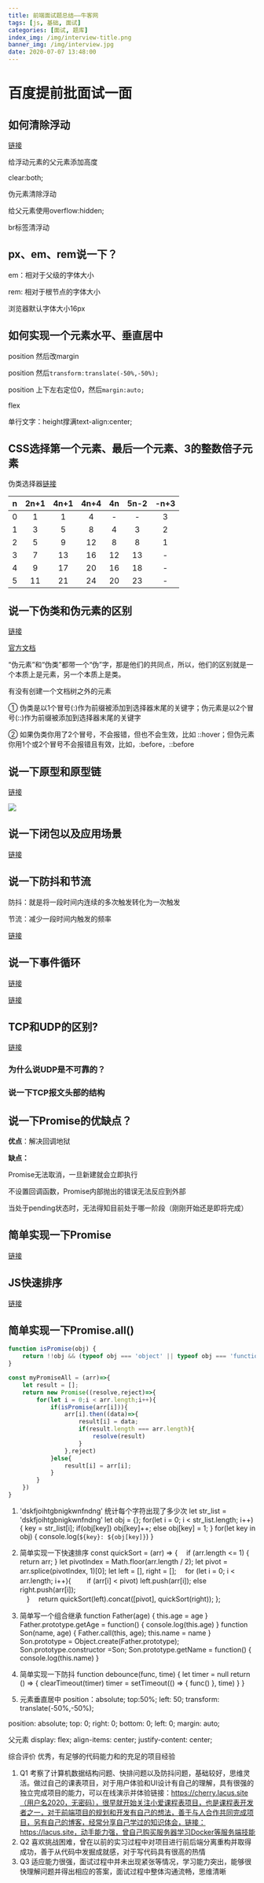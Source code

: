 ```yaml
---
title: 前端面试题总结——牛客网
tags: [js, 基础, 面试]
categories: [面试, 题库]
index_img: /img/interview-title.png
banner_img: /img/interview.jpg
date: 2020-07-07 13:48:00
---
```

# 百度提前批面试一面
## 如何清除浮动
[链接](https://blog.csdn.net/xiaxiaoxian/article/details/85712035)

给浮动元素的父元素添加高度

clear:both;

伪元素清除浮动

给父元素使用overflow:hidden;

br标签清浮动

## px、em、rem说一下？

em：相对于父级的字体大小

rem: 相对于根节点的字体大小

浏览器默认字体大小16px

## 如何实现一个元素水平、垂直居中

position 然后改margin

position 然后`transform:translate(-50%,-50%);`

position 上下左右定位0，然后`margin:auto;`

flex

单行文字：height撑满text-align:center;

## CSS选择第一个元素、最后一个元素、3的整数倍子元素
伪类选择器[链接](https://www.cnblogs.com/yanggeng/p/11188285.html)

|   n   | 2n+1  | 4n+1  | 4n+4  |  4n   | 5n-2  | -n+3  |
| :---: | :---: | :---: | :---: | :---: | :---: | :---: |
|   0   |   1   |   1   |   4   |   -   |   -   |   3   |
|   1   |   3   |   5   |   8   |   4   |   3   |   2   |
|   2   |   5   |   9   |  12   |   8   |   8   |   1   |
|   3   |   7   |  13   |  16   |  12   |  13   |   -   |
|   4   |   9   |  17   |  20   |  16   |  18   |   -   |
|   5   |  11   |  21   |  24   |  20   |  23   |   -   |

## 说一下伪类和伪元素的区别
[链接](https://blog.csdn.net/guangtouhan/article/details/88074008?utm_medium=distribute.pc_relevant_t0.none-task-blog-BlogCommendFromMachineLearnPai2-1.nonecase&depth_1-utm_source=distribute.pc_relevant_t0.none-task-blog-BlogCommendFromMachineLearnPai2-1.nonecase)

[官方文档](https://developer.mozilla.org/zh-CN/docs/Learn/CSS/Building_blocks/Selectors/Pseudo-classes_and_pseudo-elements)

“伪元素”和“伪类”都带一个“伪”字，那是他们的共同点，所以，他们的区别就是一个本质上是元素，另一个本质上是类。

有没有创建一个文档树之外的元素

① 伪类是以1个冒号(:)作为前缀被添加到选择器末尾的关键字；伪元素是以2个冒号(::)作为前缀被添加到选择器末尾的关键字

② 如果伪类你用了2个冒号，不会报错，但也不会生效，比如 ::hover；但伪元素你用1个或2个冒号不会报错且有效，比如，:before，::before

## 说一下原型和原型链
[链接](https://www.cnblogs.com/Joe-and-Joan/p/10692844.html)

![](/img/interview2-proto.png)

## 说一下闭包以及应用场景
[链接](https://www.cnblogs.com/star-studio/archive/2011/06/22/2086493.html)

## 说一下防抖和节流

防抖：就是将一段时间内连续的多次触发转化为一次触发

节流：减少一段时间内触发的频率

[链接](https://blog.csdn.net/muge1161105403/article/details/106649675/)

## 说一下事件循环
[链接](https://www.cnblogs.com/dong-xu/p/7000163.html)

[链接](https://blog.csdn.net/LuckyWinty/article/details/104765786/)

## TCP和UDP的区别?
[链接](https://blog.csdn.net/qq_34624951/article/details/82669444)

### 为什么说UDP是不可靠的？ 
### 说一下TCP报文头部的结构

## 说一下Promise的优缺点？
**优点**：解决回调地狱

**缺点：**

Promise无法取消，一旦新建就会立即执行

不设置回调函数，Promise内部抛出的错误无法反应到外部

当处于pending状态时，无法得知目前处于哪一阶段（刚刚开始还是即将完成） 

## 简单实现一下Promise
[链接](https://www.jianshu.com/p/51c65b314704)

## JS快速排序
[链接](http://www.ruanyifeng.com/blog/2011/04/quicksort_in_javascript.html)

## 简单实现一下Promise.all()
```js
function isPromise(obj) {
    return !!obj && (typeof obj === 'object' || typeof obj === 'function') && typeof obj.then === 'function';  
}

const myPromiseAll = (arr)=>{
    let result = [];
    return new Promise((resolve,reject)=>{
        for(let i = 0;i < arr.length;i++){
            if(isPromise(arr[i])){
                arr[i].then((data)=>{
                    result[i] = data;
                    if(result.length === arr.length){
                        resolve(result)
                    }
                },reject)
            }else{
                result[i] = arr[i];
            }
        }    
    })
}
```




1. 'dskfjoihtgbnigkwnfndng' 统计每个字符出现了多少次
let str_list = 'dskfjoihtgbnigkwnfndng'
let obj = {};
for(let i = 0; i < str_list.length; i++)
{
	key = str_list[i];
	if(obj[key]) obj[key]++;
	else obj[key] = 1;
}
for(let key in obj) {
	console.log(`${key}: ${obj[key]}`)
}


2. 简单实现一下快速排序
const quickSort = (arr) => {
　if (arr.length <= 1) { return arr; }
	let pivotIndex = Math.floor(arr.length / 2);
	let pivot = arr.splice(pivotIndex, 1)[0];
	let left = [], right = [];
　for (let i = 0; i < arr.length; i++){
　　if (arr[i] < pivot) left.push(arr[i]);
		else right.push(arr[i]);	
　}
　return quickSort(left).concat([pivot], quickSort(right));
};

3. 简单写一个组合继承
function Father(age) {
	this.age = age
}
Father.prototype.getAge = function() {
	console.log(this.age)
}
function Son(name, age) {
	Father.call(this, age);
	this.name = name
}
Son.prototype = Object.create(Father.prototype);
Son.prototype.constructor =Son;
Son.prototype.getName = function() {
	console.log(this.name)
}


4. 简单实现一下防抖
function debounce(func, time) {
	let timer = null
	return () => {
		clearTimeout(timer)
		timer = setTimeout(() => {
			func()
		}, time)
	}
}

5. 元素垂直居中
position：absolute;
top:50%;
left: 50;
transform: translate(-50%,-50%);

position: absolute;
top: 0;
right: 0;
bottom: 0;
left: 0;
margin: auto;

父元素
display: flex;
align-items: center;
justify-content: center;


综合评价
优秀，有足够的代码能力和的充足的项目经验
1. Q1
考察了计算机数据结构问题、快排问题以及防抖问题，基础较好，思维灵活。做过自己的课表项目，对于用户体验和UI设计有自己的理解，具有很强的独立完成项目的能力，可以在线演示并体验链接：https://cherry.lacus.site（用户名2020，无密码），很早就开始关注小爱课程表项目，也是课程表开发者之一，对于前端项目的规划和开发有自己的想法，善于与人合作共同完成项目，另有自己的博客，经常分享自己学过的知识体会，链接：https://lacus.site，动手能力强，曾自己购买服务器学习Docker等服务端技能
2. Q2
喜欢挑战困难，曾在以前的实习过程中对项目进行前后端分离重构并取得成功，善于从代码中发掘成就感，对于写代码具有很高的热情
3. Q3
适应能力很强，面试过程中并未出现紧张等情况，学习能力突出，能够很快理解问题并得出相应的答案，面试过程中整体沟通流畅，思维清晰